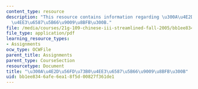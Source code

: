 ```yaml
---
content_type: resource
description: "This resource contains information regarding \u300A\u4E2D\u56FD\u73B0\
  \u4EE3\u6587\u5B66\u9009\u8BFB\u300B."
file: /media/courses/21g-109-chinese-iii-streamlined-fall-2005/bb1ee8346afe6ea18f5d00827f361de1_MIT21G_109F05_bjrdpreviejt.pdf
file_type: application/pdf
learning_resource_types:
- Assignments
ocw_type: OCWFile
parent_title: Assignments
parent_type: CourseSection
resourcetype: Document
title: "\u300A\u4E2D\u56FD\u73B0\u4EE3\u6587\u5B66\u9009\u8BFB\u300B"
uid: bb1ee834-6afe-6ea1-8f5d-00827f361de1
---
```

